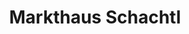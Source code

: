 ---
title: "Markthaus Schachtl"
url: /freising/markthaus-schachtl-am-gries-2/
shop: Gemüse & Obst
---